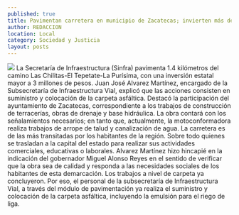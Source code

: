 ```yaml
---
published: true
title: Pavimentan carretera en municipio de Zacatecas; invierten más de 3 mdp
author: REDACCION
location: Local
category: Sociedad y Justicia
layout: posts
---
```


![](http://i.imgur.com/7OnVVHYm.jpg) 
La Secretaría de Infraestructura (Sinfra) pavimenta 1.4 kilómetros del camino Las Chilitas-El Tepetate-La Purísima, con una inversión estatal mayor a 3 millones de pesos. 
Juan José Alvarez Martínez, encargado de la Subsecretaría de Infraestructura Vial, explicó que las acciones consisten en suministro y colocación de la carpeta asfáltica. Destacó la participación del ayuntamiento de Zacatecas, correspondiente a los trabajos de construcción de terracerías, obras de drenaje y base hidráulica.
La obra contará con los señalamientos necesarios; en tanto que, actualmente, la motoconformadora realiza trabajos de arrope de talud y canalización de agua.
La carretera es de las más transitadas por los habitantes de la región. Sobre todo quienes se trasladan a la capital del estado para realizar sus actividades comerciales, educativas o laborales. 
Alvarez Martínez hizo hincapié en la indicación del gobernador Miguel Alonso Reyes en el sentido de verificar que la obra sea de calidad y responda a las necesidades sociales de los habitantes de esta demarcación.
Los trabajos a nivel de carpeta ya concluyeron. Por eso, el personal de la subsecretaría de Infraestructura Vial, a través del módulo de pavimentación ya realiza el suministro y colocación de la carpeta asfáltica, incluyendo la emulsión para el riego de liga.
